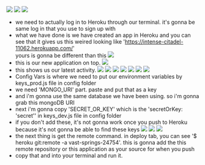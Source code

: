 ![](images/heroku-setup-1.png)
![](images/heroku-setup-2.png)
![](images/heroku-setup-3.png)
- we need to actually log in to Heroku through our terminal. it's gonna be same log in that you use to sign up with
- what we have done is we have created an app in Heroku and you can see that it gives us this weired looking like 'https://intense-citadel-11062.herokuapp.com/'
</br> yours is gonna be different than this
![](images/heroku-setup-4.png)
- this is our new application on top.
![](images/heroku-setup-5.png)
- this shows us our latest activity.
![](images/heroku-setup-6.png)
![](images/heroku-setup-7.png)
![](images/heroku-setup-8.png)
![](images/heroku-setup-9.png)
![](images/heroku-setup-10.png)
![](images/heroku-setup-11.png)
![](images/heroku-setup-12.png)
- Config Vars is where we need to put our environment variables by keys_prod.js file in config folder
- we need 'MONGO_URI' part. paste and put that as a key
- and i'm gonna use the same database we have been using. so i'm gonna grab this mongoDB URI
- next i'm gonna copy 'SECRET_OR_KEY' which is the 'secretOrKey: 'secret'' in keys_dev.js file in config folder
- if you don't add these, it's not gonna work once you push to Heroku because it's not gonna be able to find these keys
![](images/heroku-setup-13.png)
![](images/heroku-setup-14.png)
![](images/heroku-setup-15.png)
- the next thing is get the remote command. in deploy tab, you can see '$ heroku git:remote -a vast-springs-24754'. this is gonna add the this remote repository or this application as your source for when you push
- copy that and into your terminal and run it. 

